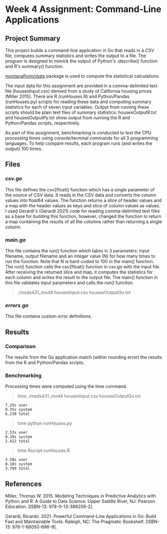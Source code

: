 # Week 4 Assignment: Command-Line Applications

## Project Summary
This project builds a command-line application in Go that reads in a CSV file, computes summary statistics and writes the output to a file. The program is designed to mimick the output of Python's .describe() function and R's summary() function. 

[montanaflynn/stats](https://github.com/montanaflynn/stats) package is used to compute the statistical calculations.

The input data for this assignment are provided in a comma-delimited text file (housesInput.csv) derived from a study of California housing prices (Miller 2015). There are R (runHouses.R) and Python/Pandas (runHouses.py) scripts for reading these data and computing summary statistics for each of seven input variables. Output from running these scripts should be plain text files of summary statistics: housesOutputR.txt and housesOutputPy.txt show output from running the R and Python/Pandas scripts, respectively.

As part of this assignment, benchmarking is conducted to test the CPU processing times using console/terminal commands for all 3 programming languages. To help compare results, each program runs (and writes the output) 100 times.

## Files
### *csv.go*
This file defines the csv2float() function which has a single parameter of the source of CSV data. It reads in the CSV data and converts the column values into float64 values. The function returns a slice of header values and a map with the header values as keys and slice of column values as values. I used Gerardi's (Gerardi 2021) code for reading comma-delimited text files as a base for building this function, however, changed the function to return a map containing the results of all the columns rather than returning a single column.

### *main.go*
This file contains the run() function which takes in 3 parameters: input filename, output filename and an integer value (N) for how many times to run the function. Note that N is hard-coded to 100 in the main() function. The run() function calls the csv2float() function in csv.go with the input file. After receiving the returned slice and map, it computes the statistics for each column and writes the result to the output file. The main() function in this file validates input parameters and calls the run() function.

> ./msds431_mod4 housesInput.csv housesOutputGo.txt

### *errors.go*
This file contains custom error definitions.

## Results

### Comparison
The results from the Go application match (within rounding error) the results from the R and Python/Pandas scripts.

### Benchmarking
Processing times were computed using the time command.

> time ./msds431_mod4 housesInput.csv housesOutputGo.txt
```
7.15s user
0.35s system
6.230 total
```
> time python runHouses.py
```
2.53s user
0.39s system
2.422 total
```
> time Rscript runHouses.R
```
3.58s user
0.18s system
3.799 total
```


## References

Miller, Thomas W. 2015. Modeling Techniques in Predictive Analytics with Python and R: A Guide to Data Science. Upper Saddle River, NJ: Pearson Education. [ISBN-13: 978-0-13-389206-2].

Gerardi, Ricardo. 2021. Powerful Command-Line Applications in Go: Build Fast and Maintainable Tools. Raleigh, NC: The Pragmatic Bookshelf. [ISBN-13: 978-1-68050-696-9].
